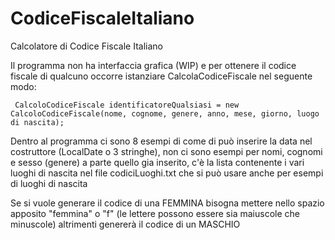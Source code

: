 # CodiceFiscaleItaliano
Calcolatore di Codice Fiscale Italiano


Il programma non ha interfaccia grafica (WIP) e per ottenere il codice fiscale di qualcuno occorre istanziare CalcolaCodiceFiscale nel seguente modo:

     CalcoloCodiceFiscale identificatoreQualsiasi = new CalcoloCodiceFiscale(nome, cognome, genere, anno, mese, giorno, luogo di nascita);


Dentro al programma ci sono 8 esempi di come di può inserire la data nel costruttore (LocalDate o 3 stringhe),
non ci sono esempi per nomi, cognomi e sesso (genere) a parte quello gia inserito,
c'è la lista contenente i vari luoghi di nascita nel file codiciLuoghi.txt che si può usare anche per esempi di luoghi di nascita

Se si vuole generare il codice di una FEMMINA bisogna mettere nello spazio apposito "femmina" o "f" (le lettere possono essere sia maiuscole che minuscole)
altrimenti genererà il codice di un MASCHIO

